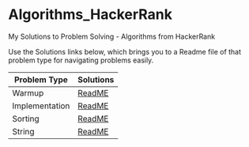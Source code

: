 # Algorithms_HackerRank
My Solutions to Problem Solving - Algorithms from HackerRank

Use the Solutions links below, which brings you to a Readme file of that problem type for navigating problems easily.

|Problem Type|Solutions|
|--------------|--------|
|Warmup|[ReadME](https://github.com/HarshOza36/Algorithms_HackerRank/tree/main/Warmup#hackerrank-problem-solving-algorithms---warmup-subdomain)|
|Implementation|[ReadME](https://github.com/HarshOza36/Algorithms_HackerRank/tree/main/Implementation#hackerrank-problem-solving-algorithms---implementation-subdomain)|
|Sorting|[ReadME](https://github.com/HarshOza36/Algorithms_HackerRank/tree/main/Sorting#hackerrank-problem-solving-algorithms---sorting-subdomain)|
|String|[ReadME](https://github.com/HarshOza36/Algorithms_HackerRank/blob/main/Strings/README.md#hackerrank-problem-solving-algorithms---string-subdomain)|
